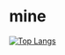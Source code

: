 # mine
[![Top Langs](https://github-readme-stats.vercel.app/api/top-langs/?username=topperal)](https://github.com/anuraghazra/github-readme-stats)
